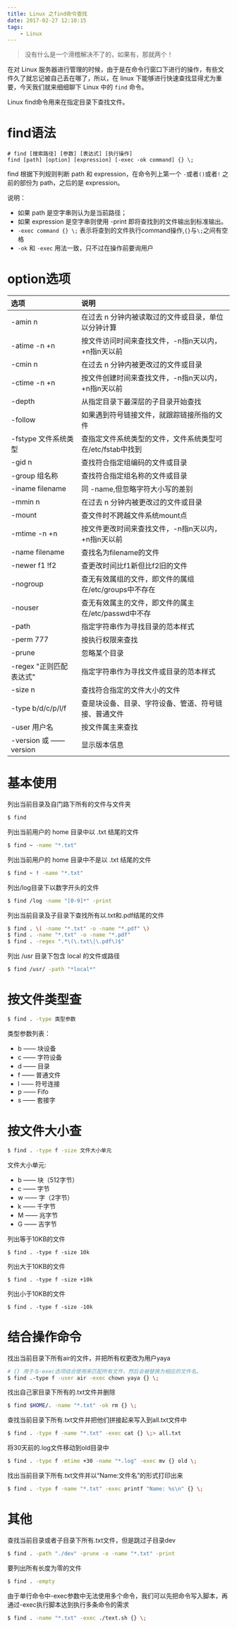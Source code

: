 ```yaml
---
title: Linux 之find命令查找
date: 2017-02-27 12:10:15
tags:
    - Linux
---
```


> 没有什么是一个滑稽解决不了的，如果有，那就两个！

在对 Linux 服务器进行管理的时候，由于是在命令行窗口下进行的操作，有些文件久了就忘记被自己丢在哪了，所以，在 linux 下能够进行快速查找显得尤为重要，今天我们就来细细聊下 Linux 中的 `find` 命令。

<!-- more -->

Linux find命令用来在指定目录下查找文件。

# find语法

``` 
# find [搜索路径] [参数] [表达式] [执行操作]
find [path] [option] [expression] [-exec -ok command] {} \;
```
find 根据下列规则判断 path 和 expression，在命令列上第一个 `-`或者`()`或者`!` 之前的部份为 path，之后的是 expression。

说明：
* 如果 path 是空字串则认为是当前路径；
* 如果 expression 是空字串则使用 -print 即将查找到的文件输出到标准输出。 
* `-exec command {} \;` 表示将查到的文件执行command操作,`{}`与`\;`之间有空格
* `-ok` 和 `-exec` 用法一致，只不过在操作前要询用户

# option选项
| 选项 |  说明  |
|:---- | :---- |
| -amin n | 在过去 n 分钟内被读取过的文件或目录，单位以分钟计算 |
| -atime -n +n | 按文件访问时间来查找文件，-n指n天以内，+n指n天以前 | 
| -cmin n | 在过去 n 分钟内被更改过的文件或目录 |
| -ctime -n +n  | 按文件创建时间来查找文件，-n指n天以内，+n指n天以前 | 
| -depth  | 从指定目录下最深层的子目录开始查找 |
| -follow  | 如果遇到符号链接文件，就跟踪链接所指的文件 |
| -fstype 文件系统类型 | 查指定文件系统类型的文件，文件系统类型可 在/etc/fstab中找到 |
| -gid n | 查找符合指定组编码的文件或目录 |
| -group 组名称 | 查找符合指定组名称的文件或目录 |
| -iname filename | 同 -name,但忽略字符大小写的差别 |
| -mmin n | 在过去 n 分钟内被更改过的文件或目录 |
| -mount   | 查文件时不跨越文件系统mount点 |
| -mtime -n +n | 按文件更改时间来查找文件，-n指n天以内，+n指n天以前 | 
| -name filename | 查找名为filename的文件 |
| -newer f1 !f2 | 查更改时间比f1新但比f2旧的文件 |
| -nogroup| 查无有效属组的文件，即文件的属组在/etc/groups中不存在 | 
| -nouser | 查无有效属主的文件，即文件的属主在/etc/passwd中不存 | 
| -path  | 指定字符串作为寻找目录的范本样式 |
| -perm 777 | 按执行权限来查找 |
| -prune | 忽略某个目录 |
| -regex "正则匹配表达式"| 指定字符串作为寻找文件或目录的范本样式 |
| -size n |  查找符合指定的文件大小的文件 |
| -type b/d/c/p/l/f | 查是块设备、目录、字符设备、管道、符号链接、普通文件 |
| -user 用户名 |按文件属主来查找 |
| -version 或 ——version | 显示版本信息 |


# 基本使用

列出当前目录及自门路下所有的文件与文件夹
``` bash
$ find
```

列出当前用户的 home 目录中以 .txt 结尾的文件
``` bash
$ find ~ -name "*.txt"
```

列出当前用户的 home 目录中不是以 .txt 结尾的文件
``` bash
$ find ~ ! -name "*.txt"
```

列出/log目录下以数字开头的文件
``` bash
$ find /log -name "[0-9]*" -print
```

列出当前目录及子目录下查找所有以.txt和.pdf结尾的文件
``` bash
$ find . \( -name "*.txt" -o -name "*.pdf" \)
$ find . -name "*.txt" -o -name "*.pdf" 
$ find . -regex ".*\(\.txt\|\.pdf\)$"
```

列出 /usr 目录下包含 local 的文件或路径
``` bash
$ find /usr/ -path "*local*"
```

# 按文件类型查
``` bash
$ find . -type 类型参数
```
类型参数列表：
* b —— 块设备
* c —— 字符设备
* d —— 目录
* f —— 普通文件
* l —— 符号连接
* p —— Fifo
* s —— 套接字

# 按文件大小查
``` bash
$ find . -type f -size 文件大小单元
```
文件大小单元:
* b —— 块（512字节）
* c —— 字节
* w —— 字（2字节）
* k —— 千字节
* M —— 兆字节
* G —— 吉字节

列出等于10KB的文件
```
$ find . -type f -size 10k
```
列出大于10KB的文件
```
$ find . -type f -size +10k
```
列出小于10KB的文件
```
$ find . -type f -size -10k
```

# 结合操作命令

找出当前目录下所有air的文件，并把所有权更改为用户yaya
``` bash
# {} 用于与-exec选项结合使用来匹配所有文件，然后会被替换为相应的文件名。
$ find .-type f -user air -exec chown yaya {} \;
```

找出自己家目录下所有的.txt文件并删除
``` bash
$ find $HOME/. -name "*.txt" -ok rm {} \;
```

查找当前目录下所有.txt文件并把他们拼接起来写入到all.txt文件中
``` bash
$ find . -type f -name "*.txt" -exec cat {} \;> all.txt
```

将30天前的.log文件移动到old目录中
``` bash
$ find . -type f -mtime +30 -name "*.log" -exec mv {} old \;
```

找出当前目录下所有.txt文件并以“Name:文件名”的形式打印出来
``` bash
$ find . -type f -name "*.txt" -exec printf "Name: %s\n" {} \;
```

# 其他
查找当前目录或者子目录下所有.txt文件，但是跳过子目录dev
``` bash
$ find . -path "./dev" -prune -o -name "*.txt" -print
```

要列出所有长度为零的文件
``` bash
$ find . -empty
```

由于单行命令中-exec参数中无法使用多个命令，我们可以先把命令写入脚本，再通过-exec执行脚本达到执行多条命令的需求
``` bash
$ find . -name "*.txt" -exec ./text.sh {} \;
```






